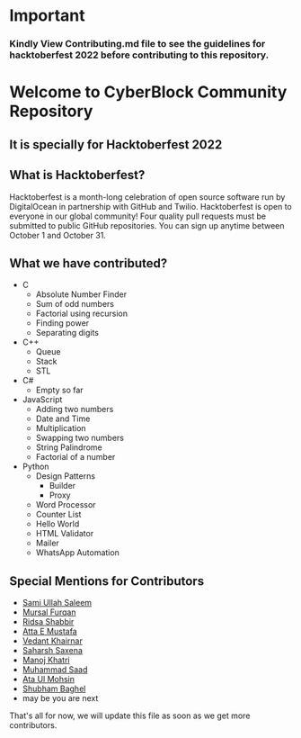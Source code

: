 # Important
### Kindly View Contributing.md file to see the guidelines for hacktoberfest 2022 before contributing to this repository.

# Welcome to CyberBlock Community Repository
## It is specially for Hacktoberfest 2022


## What is Hacktoberfest?
Hacktoberfest is a month-long celebration of open source software run by DigitalOcean in partnership with GitHub and Twilio. Hacktoberfest is open to everyone in our global community! Four quality pull requests must be submitted to public GitHub repositories. You can sign up anytime between October 1 and October 31.

## What we have contributed?   
- C
    - Absolute Number Finder
    - Sum of odd numbers
    - Factorial using recursion
    - Finding power
    - Separating digits
- C++
    - Queue
    - Stack
    - STL 
- C#
    - Empty so far
- JavaScript
    - Adding two numbers
    - Date and Time
    - Multiplication
    - Swapping two numbers
    - String Palindrome
    - Factorial of a number
- Python
    - Design Patterns
        - Builder
        - Proxy
    - Word Processor
    - Counter List
    - Hello World
    - HTML Validator
    - Mailer
    - WhatsApp Automation

## Special Mentions for Contributors
- [Sami Ullah Saleem](https://github.com/samiullahsaleem)
- [Mursal Furqan](https://github.com/mursalfk)
- [Ridsa Shabbir](https://github.com/ridsashabbir)
- [Atta E Mustafa](https://github.com/ATTA-E-MUSTAFA)
- [Vedant Khairnar](https://github.com/VedantKhairnar)
- [Saharsh Saxena](https://github.com/SaharshDaNerd)
- [Manoj Khatri](https://github.com/RmNj17)
- [Muhammad Saad](https://github.com/MuhammadSaad000)
- [Ata Ul Mohsin](https://github.com/aumohsin99)
- [Shubham Baghel](https://github.com/shubhambaghel34)
- may be you are next

That's all for now, we will update this file as soon as we get more contributors.